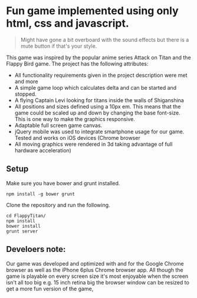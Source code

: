 # Fun game implemented using only html, css and javascript.
> Might have gone a bit overboard with the sound effects but there is a mute button if that's your style.

This game was inspired by the popular anime series Attack on Titan and the Flappy Bird game.
The project has the following attributes:

* All functionality requirements given in the project description were met and more
* A simple game loop which calculates delta and can be started and stopped.
* A flying Captain Levi looking for titans inside the walls of Shiganshina
* All positions and sizes defined using a 10px em. This means that the game could be scaled up and down by changing the base font-size. This is one way to make the graphics responsive.
* Adaptable full screen game canvas.
* jQuery mobile was used to integrate smartphone usage for our game. Tested and works on iOS devices (Chrome browser
* All moving graphics were rendered in 3d taking advantage of full hardware acceleration)

## Setup
Make sure you have bower and grunt installed.
```
npm install -g bower grunt
```
Clone the repository and run the following.
```
cd FlappyTitan/
npm install
bower install
grunt server
```

## Develoers note:
Our game was developed and optimized with and for the Google Chrome browser as well as the iPhone 6plus Chrome browser app.
All though the game is playable on every screen size it's most enjoyable when the screen isn't all too big e.g. 15 inch retina big
the browser window can be resized to get a more fun version of the game,


